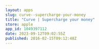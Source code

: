 ```yaml
---
layout: apps
slug: curve--supercharge-your-money
title: "Curve | Supercharge your money"
store: apple
app_id: 1049397112
date: 2023-09-12T09:02:55Z
published: 2016-02-15T09:12:48Z
---
```

